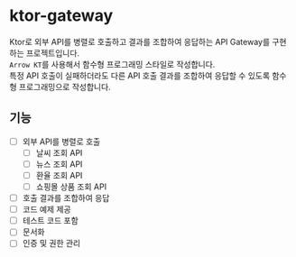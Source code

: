 # ktor-gateway

Ktor로 외부 API를 병렬로 호출하고 결과를 조합하여 응답하는 API Gateway를 구현하는 프로젝트입니다.  
`Arrow KT`를 사용해서 함수형 프로그래밍 스타일로 작성합니다.  
특정 API 호출이 실패하더라도 다른 API 호출 결과를 조합하여 응답할 수 있도록 함수형 프로그래밍으로 작성합니다.  

## 기능
- [ ] 외부 API를 병렬로 호출
  - [ ] 날씨 조회 API
  - [ ] 뉴스 조회 API
  - [ ] 환율 조회 API
  - [ ] 쇼핑몰 상품 조회 API
- [ ] 호출 결과를 조합하여 응답
- [ ] 코드 예제 제공
- [ ] 테스트 코드 포함
- [ ] 문서화
- [ ] 인증 및 권한 관리
